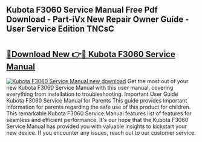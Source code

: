 ## Kubota F3060 Service Manual Free Pdf Download - Part-iVx New Repair Owner Guide - User Service Edition TNCsC

# <h2><a href="http://bc93708.oget.top/?id=Kubota+F3060+Service+Manual">🔗Download New 👉🔴 Kubota F3060 Service Manual</a></h2>

[![Kubota F3060 Service Manual new download](https://i.imgur.com/5g1atiW.png)](http://bc93708.oget.top/?id=Kubota+F3060+Service+Manual)
Get the most out of your new Kubota F3060 Service Manual with this user manual, covering everything from installation to troubleshooting. Important User Guide Kubota F3060 Service Manual for Parents This guide provides important information for parents regarding the safe use of this product for children. This remarkable Kubota F3060 Service Manual features list of features for seamless and efficient performance. It's our hope that the Kubota F3060 Service Manual has provided you with valuable insights to kickstart your new device. If you encounter any issues, reach out to our customer service.
